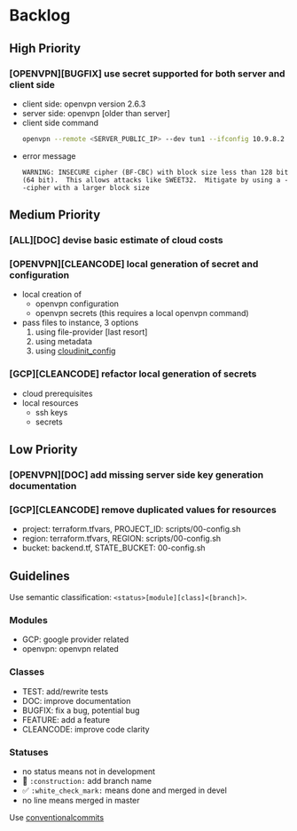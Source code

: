 # Backlog 

## High Priority

### [OPENVPN][BUGFIX] use secret supported for both server and client side
  - client side: openvpn version 2.6.3
  - server side: openvpn [older than server]
  - client side command
    ```Bash
    openvpn --remote <SERVER_PUBLIC_IP> --dev tun1 --ifconfig 10.9.8.2 10.9.8.1 --secret <CLIENT_KEY>
    ```
  - error message
    ```
    WARNING: INSECURE cipher (BF-CBC) with block size less than 128 bit (64 bit).  This allows attacks like SWEET32.  Mitigate by using a --cipher with a larger block size
    ```

## Medium Priority

### [ALL][DOC] devise basic estimate of cloud costs

### [OPENVPN][CLEANCODE] local generation of secret and configuration
  - local creation of
    - openvpn configuration
    - openvpn secrets (this requires a local openvpn command)
  - pass files to instance, 3 options  
    1. using file-provider [last resort]  
    2. using metadata  
    3. using [cloudinit_config](https://developer.hashicorp.com/terraform/language/resources/provisioners/syntax#provisioning-files-using-cloud-config)

### [GCP][CLEANCODE] refactor local generation of secrets
  - cloud prerequisites
  - local resources
    - ssh keys
    - secrets

## Low Priority

### [OPENVPN][DOC] add missing server side key generation documentation

### [GCP][CLEANCODE] remove duplicated values for resources
  - project: terraform.tfvars, PROJECT_ID: scripts/00-config.sh
  - region: terraform.tfvars, REGION: scripts/00-config.sh
  - bucket: backend.tf, STATE_BUCKET: 00-config.sh

## Guidelines
Use semantic classification: `<status>[module][class]<[branch]>`. 

### Modules
 - GCP: google provider related
 - openvpn: openvpn related

### Classes
- TEST: add/rewrite tests
- DOC: improve documentation
- BUGFIX: fix a bug, potential bug
- FEATURE: add a feature
- CLEANCODE: improve code clarity

### Statuses
  - no status means not in development
  - :construction: `:construction:` add branch name 
  - :white_check_mark: `:white_check_mark:` means done and merged in devel 
  - no line means merged in master

Use [conventionalcommits](https://www.conventionalcommits.org/en/v1.0.0/)
